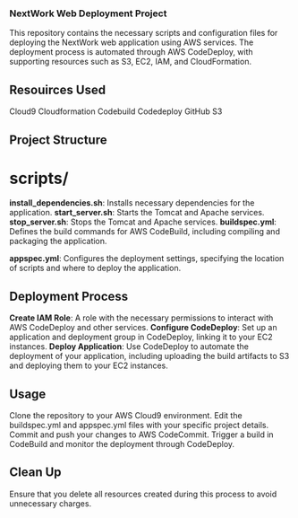 ### NextWork Web Deployment Project
This repository contains the necessary scripts and configuration files for deploying the NextWork web application using AWS services. The deployment process is automated through AWS CodeDeploy, with supporting resources such as S3, EC2, IAM, and CloudFormation.

## Resouirces Used
Cloud9
Cloudformation
Codebuild
Codedeploy
GitHub
S3

## Project Structure

# scripts/

**install_dependencies.sh**: Installs necessary dependencies for the application.
**start_server.sh**: Starts the Tomcat and Apache services.
**stop_server.sh**: Stops the Tomcat and Apache services.
**buildspec.yml**: Defines the build commands for AWS CodeBuild, including compiling and packaging the application.

**appspec.yml**: Configures the deployment settings, specifying the location of scripts and where to deploy the application.

## Deployment Process
**Create IAM Role**: A role with the necessary permissions to interact with AWS CodeDeploy and other services.
**Configure CodeDeploy**: Set up an application and deployment group in CodeDeploy, linking it to your EC2 instances.
**Deploy Application**: Use CodeDeploy to automate the deployment of your application, including uploading the build artifacts to S3 and deploying them to your EC2 instances.

## Usage

Clone the repository to your AWS Cloud9 environment.
Edit the buildspec.yml and appspec.yml files with your specific project details.
Commit and push your changes to AWS CodeCommit.
Trigger a build in CodeBuild and monitor the deployment through CodeDeploy.

## Clean Up
Ensure that you delete all resources created during this process to avoid unnecessary charges.
